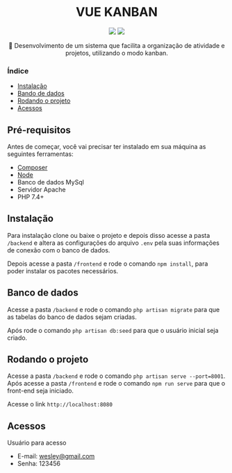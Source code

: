 <h1 align="center">VUE KANBAN</h1>

<p align="center">
    <img src="https://img.shields.io/static/v1?label=license&message=MIT&color=0d7bbd" />
    <img src="https://img.shields.io/static/v1?label=version&message=BETA&color=0d7bbd" />
</p>



<p align="center">🚀 Desenvolvimento de um sistema que facilita a organização de atividade e projetos, utilizando o modo kanban.</p>

<h3>Índice</h3>

<!--ts-->
* [Instalação](#instalação)
* [Bando de dados](#banco-de-dados)
* [Rodando o projeto](#rodando-o-projeto)
* [Acessos](#acessos)
<!--te-->

## Pré-requisitos

Antes de começar, você vai precisar ter instalado em sua máquina as seguintes ferramentas:

- [Composer](https://getcomposer.org/)
- [Node](https://nodejs.org/en/)
- Banco de dados MySql
- Servidor Apache
- PHP 7.4+


## Instalação

Para instalação clone ou baixe o projeto e depois disso acesse a pasta ``/backend`` e altera as configurações do arquivo ``.env`` pela suas informações de conexão com o banco de dados. 
<br>

Depois acesse a pasta ``/frontend`` e rode o comando ``npm install``, para poder instalar os pacotes necessários. <br>


## Banco de dados


Acesse a pasta ``/backend`` e rode o comando ``php artisan migrate`` para que as tabelas do banco de dados sejam criadas. 
<br>

Após rode o comando ``php artisan db:seed`` para que o usuário inicial seja criado.


## Rodando o projeto

Acesse a pasta ``/backend`` e rode o comando ``php artisan serve --port=8001``. <br>
Após acesse a pasta ``/frontend`` e rode o comando ``npm run serve`` para que o front-end seja iniciado. <br>

Acesse o link ``http://localhost:8080``


## Acessos

Usuário para acesso <br>

- E-mail: wesley@gmail.com
- Senha: 123456

